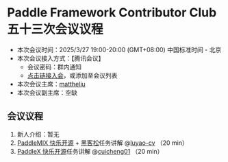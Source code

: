 # Paddle Framework Contributor Club 五十三次会议议程

- 本次会议时间：2025/3/27 19:00-20:00 (GMT+08:00) 中国标准时间 - 北京
- 本次会议接入方式：【腾讯会议】
  - 会议密码：群内通知
  - [点击链接入会](https://meeting.tencent.com/dm/jaO61xFotMfb)，或添加至会议列表
- 本次会议主席：[mattheliu](https://github.com/mattheliu)
- 本次会议副主席：空缺

## 会议议程

1. 新人介绍：暂无
2. [PaddleMIX 快乐开源](https://github.com/PaddlePaddle/PaddleMIX/issues/1046) + [黑客松](https://github.com/PaddlePaddle/Paddle/issues/71310)任务讲解 @[luyao-cv](https://github.com/luyao-cv) （20 min）
3. [PaddleX 快乐开源](https://github.com/PaddlePaddle/PaddleX/issues/3557)任务讲解 @[cuicheng01](https://github.com/cuicheng01) （20 min）

